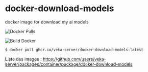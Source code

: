 # docker-download-models
docker image for download my ai models 

![Docker Pulls](https://img.shields.io/github/v/release/veka-server/docker-download-models?label=GHCR)

![Build Docker](https://github.com/veka-server/docker-download-models/actions/workflows/build-central.yml/badge.svg)


```bash
$ docker pull ghcr.io/veka-server/docker-download-models:latest
```

Liste des images :
https://github.com/users/veka-server/packages/container/package/docker-download-models

